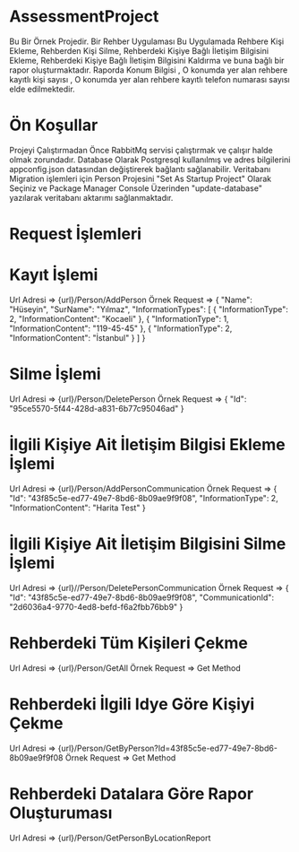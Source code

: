 # AssessmentProject
Bu Bir Örnek Projedir.
Bir Rehber Uygulaması Bu Uygulamada Rehbere Kişi Ekleme, Rehberden Kişi Silme, Rehberdeki Kişiye Bağlı İletişim Bilgisini Ekleme, Rehberdeki Kişiye Bağlı İletişim Bilgisini Kaldırma ve buna bağlı bir rapor oluşturmaktadır. Raporda Konum Bilgisi , O konumda yer alan rehbere kayıtlı kişi sayısı , O konumda yer alan rehbere kayıtlı telefon numarası sayısı elde edilmektedir.


# Ön Koşullar
Projeyi Çalıştırmadan Önce RabbitMq servisi çalıştırmak ve çalışır halde olmak zorundadır. Database Olarak Postgresql kullanılmış ve adres bilgilerini appconfig.json datasından değiştirerek bağlantı sağlanabilir. Veritabanı Migration işlemleri için Person Projesini "Set As Startup Project" Olarak Seçiniz ve Package Manager Console Üzerinden "update-database" yazılarak veritabanı aktarımı sağlanmaktadır.

# Request İşlemleri
# Kayıt İşlemi 
Url Adresi => {url}/Person/AddPerson
Örnek Request => 
{
    "Name": "Hüseyin",
    "SurName": "Yılmaz",
    "InformationTypes": [
        {
            "InformationType": 2,
            "InformationContent": "Kocaeli"
        },
        {
            "InformationType": 1,
            "InformationContent": "119-45-45"
        },
        {
            "InformationType": 2,
            "InformationContent": "İstanbul"
        }
    ]
}

# Silme İşlemi 
Url Adresi => {url}/Person/DeletePerson
Örnek Request => 
{
    "Id": "95ce5570-5f44-428d-a831-6b77c95046ad"
}

# İlgili Kişiye Ait İletişim Bilgisi Ekleme İşlemi 
Url Adresi => {url}/Person/AddPersonCommunication
Örnek Request => 
{
    "Id": "43f85c5e-ed77-49e7-8bd6-8b09ae9f9f08",
    "InformationType": 2,
    "InformationContent": "Harita Test"
}

# İlgili Kişiye Ait İletişim Bilgisini Silme İşlemi
Url Adresi => {url}//Person/DeletePersonCommunication
Örnek Request => 
{
    "Id": "43f85c5e-ed77-49e7-8bd6-8b09ae9f9f08",
    "CommunicationId": "2d6036a4-9770-4ed8-befd-f6a2fbb76bb9"
}

# Rehberdeki Tüm Kişileri Çekme
Url Adresi => {url}/Person/GetAll
Örnek Request => Get Method

# Rehberdeki İlgili Idye Göre Kişiyi Çekme
Url Adresi => {url}/Person/GetByPerson?Id=43f85c5e-ed77-49e7-8bd6-8b09ae9f9f08
Örnek Request => Get Method

# Rehberdeki Datalara Göre Rapor Oluşturuması 
Url Adresi => {url}/Person/GetPersonByLocationReport
